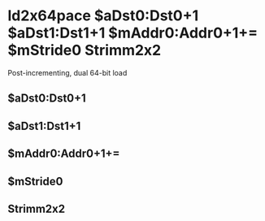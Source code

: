 # ld2x64pace $aDst0:Dst0+1 $aDst1:Dst1+1 $mAddr0:Addr0+1+= $mStride0 Strimm2x2

Post-incrementing, dual 64-bit load


## $aDst0:Dst0+1

## $aDst1:Dst1+1

## $mAddr0:Addr0+1+=

## $mStride0

## Strimm2x2


